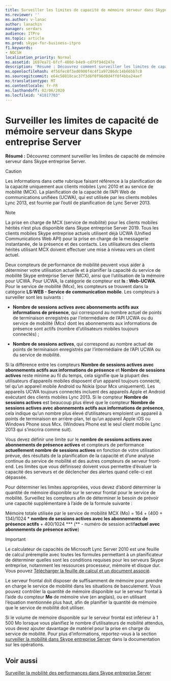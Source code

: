 ```yaml
---
title: Surveiller les limites de capacité de mémoire serveur dans Skype entreprise Server
ms.reviewer: ''
ms.author: v-lanac
author: lanachin
manager: serdars
audience: ITPro
ms.topic: article
ms.prod: skype-for-business-itpro
f1.keywords:
- NOCSH
localization_priority: Normal
ms.assetid: 1697ea71-6fcf-480d-b4e9-cd79f94d247e
description: 'Résumé : Découvrez comment surveiller les limites de capacité de mémoire serveur dans Skype entreprise Server.'
ms.openlocfilehash: 4f56fec8f3ed6900f4c4f1a97286dc14b66bb7c8
ms.sourcegitcommit: e64c50818cac37f3d6f0f96d0d4ff0f4bba24aef
ms.translationtype: MT
ms.contentlocale: fr-FR
ms.lasthandoff: 02/06/2020
ms.locfileid: "41817703"
---
```

# <a name="monitor-for-server-memory-capacity-limits-in-skype-for-business-server"></a>Surveiller les limites de capacité de mémoire serveur dans Skype entreprise Server
 
**Résumé :** Découvrez comment surveiller les limites de capacité de mémoire serveur dans Skype entreprise Server.
  
> [!CAUTION]
> Les informations dans cette rubrique faisant référence à la planification de la capacité uniquement aux clients mobiles Lync 2010 et au service de mobilité (MCX). La planification de la capacité de l’API Web de communications unifiées (UCWA), qui est utilisée par les clients mobiles Lync 2013, est fournie par l’outil de planification de Lync Server 2013. 

> [!NOTE]
> La prise en charge de MCX (service de mobilité) pour les clients mobiles hérités n’est plus disponible dans Skype entreprise Server 2019. Tous les clients mobiles Skype entreprise actuels utilisent déjà UCWA (Unified Communications Web API) pour la prise en charge de la messagerie instantanée, de la présence et des contacts. Les utilisateurs des clients hérités utilisant MCX doivent effectuer une mise à niveau vers un client actuel.
  
Deux compteurs de performance de mobilité peuvent vous aider à déterminer votre utilisation actuelle et à planifier la capacité du service de mobilité Skype entreprise Server (MCX), ainsi que l’utilisation de la mémoire pour UCWA. Pour UCWA, la catégorie de compteur est **ls : Web-UCWA**. Pour le service de mobilité (Mcx), les compteurs se trouvent dans la catégorie **LS:WEB - Service de communication mobile**. Les compteurs à surveiller sont les suivants :
  
- **Nombre de sessions actives avec abonnements actifs aux informations de présence**, qui correspond au nombre actuel de points de terminaison enregistrés par l’intermédiaire de l’API UCWA ou du service de mobilité (Mcx) dont les abonnements aux informations de présence sont actifs (nombre d’utilisateurs mobiles toujours connectés) ;
    
- **Nombre de sessions actives**, qui correspond au nombre actuel de points de terminaison enregistrés par l’intermédiaire de l’API UCWA ou du service de mobilité.
    
Si la différence entre les compteurs **Nombre de sessions actives avec abonnements actifs aux informations de présence** et **Nombre de sessions actives** reste minime au fil du temps, cela signifie que la plupart des utilisateurs d’appareils mobiles disposent d’un appareil toujours connecté, tel qu’un appareil mobile Android ou Nokia (pour Mcx uniquement). Les appareils UCWA toujours connectés incluent des appareils Apple et Android exécutant des clients mobiles Lync 2013. Si le compteur **Nombre de sessions actives** est beaucoup plus élevé que le compteur **Nombre de sessions actives avec abonnements actifs aux informations de présence**, cela indique qu’un nombre plus élevé d’utilisateurs emploient un appareil à points de terminaison en arrière-plan, tel qu’un appareil Apple iOS ou Windows Phone sous Mcx. (Windows Phone est le seul client mobile Lync 2013 qui s’inscrira comme suit).
  
Vous devez définir une limite sur le **nombre de sessions actives avec abonnements de présence actives** et compteurs de performance **actuellement nombre de sessions actives** en fonction de votre utilisation prévue, des résultats de la planification de la capacité et d’une analyse continue du service de mobilité et des autres compteurs de serveur front-end. Les limites que vous définissez doivent vous permettre d’évaluer la capacité des serveurs et de déclencher des alertes quand celle-ci est dépassée.
  
Pour déterminer les limites appropriées, vous devez d’abord déterminer la quantité de mémoire disponible sur le serveur frontal pour le service de mobilité. Surveillez les compteurs afin de déterminer le besoin de prévoir une capacité supplémentaire à l’aide de la formule suivante :
  
Mémoire totale utilisée par le service de mobilité MCX (Mo) = 164 + (400 + 134)/1024 * **nombre de sessions actives avec les abonnements de présence actifs** + 400/1024 *** (** - numéro de session actif**actuel avec abonnements de présence active**)
  
> [!IMPORTANT]
> Le calculateur de capacités de Microsoft Lync Server 2010 est une feuille de calcul préremplie avec toutes les formules permettant à un planificateur de déterminer quelles sont les conditions requises pour les serveurs Skype entreprise, notamment les ressources processeur, mémoire et disque dur. Vous pouvez [Télécharger la feuille de calcul et un document associé](https://go.microsoft.com/fwlink/p/?LinkID=212657). 
  
Le serveur frontal doit disposer de suffisamment de mémoire pour prendre en charge le service de mobilité dans les situations de basculement. Vous pouvez contrôler la quantité de mémoire disponible sur le serveur frontal à l’aide du compteur **Mo** de mémoire vive (en anglais), ou en utilisant l’équation mentionnée plus haut, afin de planifier la quantité de mémoire que le service de mobilité doit utiliser.
  
Si le volume de mémoire disponible sur le serveur frontal est inférieur à 1 500 Mo lorsque vous planifiez le nombre d’utilisateurs de mobilité attendus, vous devez ajouter davantage de matériel pour la prise en charge du service de mobilité. Pour plus d’informations, reportez-vous à la section [surveiller la mobilité dans Skype entreprise Server](monitor-mobility-performance.md) dans la documentation sur les opérations.
  
## <a name="see-also"></a>Voir aussi

[Surveiller la mobilité des performances dans Skype entreprise Server](monitor-mobility-performance.md)
